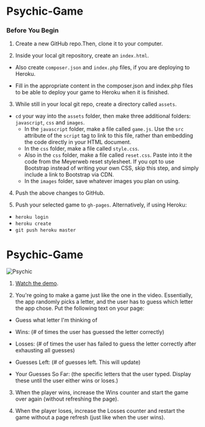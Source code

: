 # Psychic-Game

### Before You Begin
1. Create a new GitHub repo.Then, clone it to your computer.

2. Inside your local git repository, create an `index.html`.

  * Also create `composer.json` and `index.php` files, if you are deploying to Heroku.

  * Fill in the appropriate content in the composer.json and index.php files to be able to deploy your game to Heroku when it is finished.

3. While still in your local git repo, create a directory called `assets`.
  * `cd` your way into the `assets` folder, then make three additional folders: `javascript`, `css` and `images`.
    * In the `javascript` folder, make a file called `game.js`. Use the `src` attribute of the `script` tag to link to this file, rather than embedding the code directly in your HTML document.
    * In the `css` folder, make a file called `style.css`.
    * Also in the `css` folder, make a file called `reset.css`. Paste into it the code from the Meyerweb reset stylesheet. If you opt to use Bootstrap instead of writing your own CSS, skip this step, and simply include a link to Bootstrap via CDN.
    * In the `images` folder, save whatever images you plan on using.

4. Push the above changes to GitHub.

5. Push your selected game to `gh-pages`. Alternatively, if using Heroku:

  * `heroku login`
  * `heroku create`
  * `git push heroku master`

# Psychic-Game

![Psychic](Images/1-Psychic.jpg)

1. [Watch the demo](psychic-game-demo.mov).

2. You're going to make a game just like the one in the video. Essentially, the app randomly picks a letter, and the user has to guess which letter the app chose. Put the following text on your page:

  * Guess what letter I'm thinking of

  * Wins: (# of times the user has guessed the letter correctly)

  * Losses: (# of times the user has failed to guess the letter correctly after exhausting all guesses)

  * Guesses Left: (# of guesses left. This will update)

  * Your Guesses So Far: (the specific letters that the user typed. Display these until the user either wins or loses.)

3. When the player wins, increase the Wins counter and start the game over again (without refreshing the page).

4. When the player loses, increase the Losses counter and restart the game without a page refresh (just like when the user wins).
